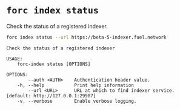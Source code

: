 # `forc index status`

Check the status of a registered indexer.

```bash
forc index status --url https://beta-5-indexer.fuel.network
```

```text
Check the status of a registered indexer

USAGE:
    forc-index status [OPTIONS]

OPTIONS:
        --auth <AUTH>    Authentication header value.
    -h, --help           Print help information
        --url <URL>      URL at which to find indexer service. [default: http://127.0.0.1:29987]
    -v, --verbose        Enable verbose logging.

```
